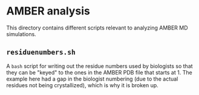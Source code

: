 # AMBER analysis
This directory contains different scripts relevant to analyzing AMBER MD
simulations.

## `residuenumbers.sh`

A `bash` script for writing out the residue numbers used by biologists so
that they can be "keyed" to the ones in the AMBER PDB file that starts at 1.
The example here had a gap in the biologist numbering (due to the actual
residues not being crystallized), which is why it is broken up.
